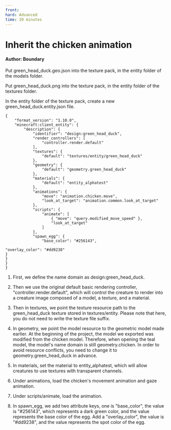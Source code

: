 ```yaml
--- 
front: 
hard: Advanced 
time: 20 minutes 
--- 
```


# Inherit the chicken animation 

#### Author: Boundary 

Put green_head_duck.geo.json into the texture pack, in the entity folder of the models folder. 

Put green_head_duck.png into the texture pack, in the entity folder of the textures folder. 

In the entity folder of the texture pack, create a new green_head_duck.entity.json file. 

```
{
	"format_version": "1.10.0",
	"minecraft:client_entity": {
		"description": {
            "identifier": "design:green_head_duck",
            "render_controllers": [
				"controller.render.default"
            ],
            "textures": {
				"default": "textures/entity/green_head_duck"
			},
			"geometry": {
				"default": "geometry.green_head_duck"
			},
			"materials": {
				"default": "entity_alphatest"
			},
			"animations": {
				"move": "animation.chicken.move",
				"look_at_target": "animation.common.look_at_target"
			},
			"scripts": {
				"animate": [
				  	{ "move": "query.modified_move_speed" },
				  	"look_at_target"
				]
			},
			"spawn_egg": {
				"base_color": "#256143",

"overlay_color": "#dd9238" 
} 
} 
} 
} 
``` 

1) First, we define the name domain as design:green_head_duck. 

2) Then we use the original default basic rendering controller, "controller.render.default", which will control the creature to render into a creature image composed of a model, a texture, and a material. 

3) Then in textures, we point the texture resource path to the green_head_duck texture stored in textures/entity. Please note that here, you do not need to write the texture file suffix. 

4) In geometry, we point the model resource to the geometric model made earlier. At the beginning of the project, the model we exported was modified from the chicken model. Therefore, when opening the teal model, the model's name domain is still geometry.chicken. In order to avoid resource conflicts, you need to change it to geometry.green_head_duck in advance. 

5) In materials, set the material to entity_alphatest, which will allow creatures to use textures with transparent channels. 

6) Under animations, load the chicken's movement animation and gaze animation. 

7) Under scripts/animate, load the animation. 

8) In spawn_egg, we add two attribute keys, one is "base_color", the value is "#256143", which represents a dark green color, and the value represents the base color of the egg. Add a "overlay_color", the value is "#dd9238", and the value represents the spot color of the egg. 

